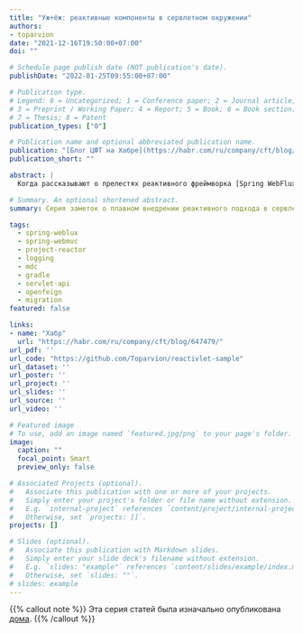 ```yaml
---
title: "Уж+ёж: реактивные компоненты в сервлетном окружении"
authors:
- toparvion
date: "2021-12-16T19:50:00+07:00"
doi: ""

# Schedule page publish date (NOT publication's date).
publishDate: "2022-01-25T09:55:00+07:00"

# Publication type.
# Legend: 0 = Uncategorized; 1 = Conference paper; 2 = Journal article;
# 3 = Preprint / Working Paper; 4 = Report; 5 = Book; 6 = Book section;
# 7 = Thesis; 8 = Patent
publication_types: ["0"]

# Publication name and optional abbreviated publication name.
publication: "[Блог ЦФТ на Хабре](https://habr.com/ru/company/cft/blog/647479/)"
publication_short: ""

abstract: |
  Когда рассказывают о прелестях реактивного фреймворка [Spring WebFlux](https://docs.spring.io/spring-framework/docs/current/reference/html/web-reactive.html#webflux) и его подкапотном [Project Reactor](https://projectreactor.io/), для примера чаще всего показывают новые, создаваемые с нуля приложения. Однако на практике приходится строить из готовых блоков, в том числе собственных прикладных и инфраструктурных модулей, которые уже написаны в императивном стиле и опираются на сервлетный стек. Как правило, такие модули нельзя/некогда/неохота *(нужное подчеркнуть)* переписывать, поэтому надо как-то адаптировать их создаваемому реактивному приложению с минимумом правок (а лучше без них вовсе). О некоторых подходах к такой задаче и пойдёт речь в этой серии из 3 заметок.

# Summary. An optional shortened abstract.
summary: Серия заметок о плавном внедрении реактивного подхода в сервлетные enterprise-приложения на Spring

tags:
  - spring-weblux
  - spring-webmvc
  - project-reactor
  - logging
  - mdc
  - gradle
  - servlet-api
  - openfeign
  - migration
featured: false

links:
- name: "Хабр"
  url: "https://habr.com/ru/company/cft/blog/647479/"
url_pdf: ''
url_code: "https://github.com/Toparvion/reactivlet-sample"
url_dataset: ''
url_poster: ''
url_project: ''
url_slides: ''
url_source: ''
url_video: ''

# Featured image
# To use, add an image named `featured.jpg/png` to your page's folder.
image:
  caption: ""
  focal_point: Smart
  preview_only: false

# Associated Projects (optional).
#   Associate this publication with one or more of your projects.
#   Simply enter your project's folder or file name without extension.
#   E.g. `internal-project` references `content/project/internal-project/index.md`.
#   Otherwise, set `projects: []`.
projects: []

# Slides (optional).
#   Associate this publication with Markdown slides.
#   Simply enter your slide deck's filename without extension.
#   E.g. `slides: "example"` references `content/slides/example/index.md`.
#   Otherwise, set `slides: ""`.
# slides: example
---
```

{{% callout note %}}
Эта серия статей была изначально опубликована [дома](/series/reactivlet/).
{{% /callout %}}
